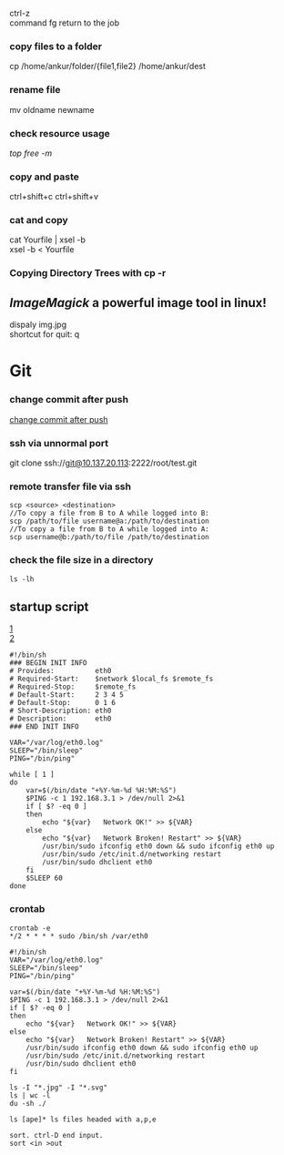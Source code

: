 ctrl-z  
command fg return to the job  
### copy files to a folder  
cp /home/ankur/folder/{file1,file2} /home/ankur/dest  
### rename file  
mv oldname newname  

### check resource usage  
*top* *free -m*  
### copy and paste  
ctrl+shift+c ctrl+shift+v  
### cat and copy 
cat Yourfile | xsel -b  
xsel -b < Yourfile  
### Copying Directory Trees with cp -r

## _*ImageMagick*_ a powerful image tool in linux!  
dispaly img.jpg  
shortcut for quit: q  

# Git  
### change commit after push  
[change commit after push](https://stackoverflow.com/questions/8981194/changing-git-commit-message-after-push-given-that-no-one-pulled-from-remote)

### ssh via unnormal port  
git clone ssh://git@10.137.20.113:2222/root/test.git  

### remote transfer file via ssh  
```
scp <source> <destination>
//To copy a file from B to A while logged into B:
scp /path/to/file username@a:/path/to/destination
//To copy a file from B to A while logged into A:
scp username@b:/path/to/file /path/to/destination
```
### check the file size in a directory
```
ls -lh
```
## startup script  
[1](http://blog.pzxbc.com/2016/03/08/raspberrypi-debian-startup-script-config/)  
[2](https://wiki.debian.org/LSBInitScripts)  

```
#!/bin/sh
### BEGIN INIT INFO
# Provides:          eth0
# Required-Start:    $network $local_fs $remote_fs
# Required-Stop:     $remote_fs
# Default-Start:     2 3 4 5
# Default-Stop:      0 1 6
# Short-Description: eth0
# Description:       eth0
### END INIT INFO

VAR="/var/log/eth0.log"
SLEEP="/bin/sleep"
PING="/bin/ping"

while [ 1 ]
do
	var=$(/bin/date "+%Y-%m-%d %H:%M:%S")
	$PING -c 1 192.168.3.1 > /dev/null 2>&1
	if [ $? -eq 0 ]
	then
		echo "${var}   Network OK!" >> ${VAR}
	else
		echo "${var}   Network Broken! Restart" >> ${VAR}
		/usr/bin/sudo ifconfig eth0 down && sudo ifconfig eth0 up
		/usr/bin/sudo /etc/init.d/networking restart
		/usr/bin/sudo dhclient eth0
	fi
	$SLEEP 60
done
```
### crontab  
```
crontab -e 
*/2 * * * * sudo /bin/sh /var/eth0
```
```
#!/bin/sh
VAR="/var/log/eth0.log"
SLEEP="/bin/sleep"
PING="/bin/ping"

var=$(/bin/date "+%Y-%m-%d %H:%M:%S")
$PING -c 1 192.168.3.1 > /dev/null 2>&1
if [ $? -eq 0 ]
then
	echo "${var}   Network OK!" >> ${VAR}
else
	echo "${var}   Network Broken! Restart" >> ${VAR}
	/usr/bin/sudo ifconfig eth0 down && sudo ifconfig eth0 up
	/usr/bin/sudo /etc/init.d/networking restart
	/usr/bin/sudo dhclient eth0
fi
```
```
ls -I "*.jpg" -I "*.svg" 
ls | wc -l  
du -sh ./
```
```
ls [ape]* ls files headed with a,p,e  
```
```
sort. ctrl-D end input.  
sort <in >out
```
